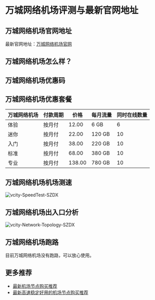 # 万城网络机场评测与最新官网地址

## 万城网络机场官网地址
最新官网地址：[万城网络机场官网](https://jd123.affxc.com/vcity/)

## 万城网络机场怎么样？


## 万城网络机场优惠码


## 万城网络机场优惠套餐

| 万城网络机场 | 付款周期 | 价格     | 每月流量   | 同时在线数量 |
|------|------|--------|--------|--------|
| 体验   | 按月付  | 12.00  | 6 GB   | 6      |
| 迷你   | 按月付  | 22.00  | 120 GB | 10     |
| 入门   | 按月付  | 38.00  | 220 GB | 10     |
| 标准   | 按月付  | 68.00  | 380 GB | 10     |
| 专业   | 按月付  | 138.00 | 780 GB | 10     |

## 万城网络机场机场测速

![vcity-SpeedTest-SZDX](https://github.com/jiedian123com/vcity/assets/152299361/9ce6fc27-dc2f-44c0-a621-097a6c8810cd)

## 万城网络机场出入口分析

![vcity-Network-Topology-SZDX](https://github.com/jiedian123com/vcity/assets/152299361/4e1ef8bf-c25e-4dbf-a48e-9e2a5d7be852)

## 万城网络机场跑路
目前万城网络机场没有跑路，可以放心使用。

## 更多推荐
 - [最新机场节点购买推荐](https://github.com/jiedian123com)
 - [最新高速稳定好用的机场节点购买推荐](https://www.jiedian123.com/?utm_source=github&utm_medium=jiedian123com-details)
